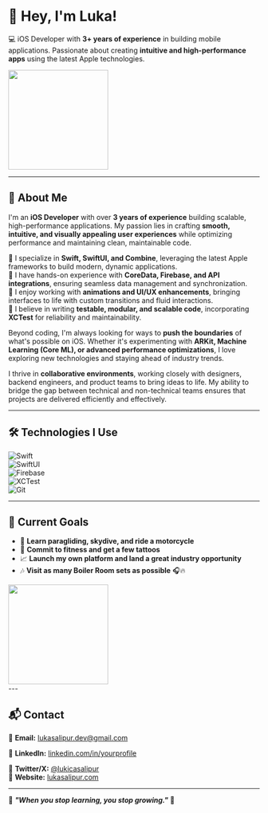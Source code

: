 # 👋 Hey, I'm Luka!  



💻 iOS Developer with **3+ years of experience** in building mobile applications. Passionate about creating **intuitive and high-performance apps** using the latest Apple technologies.  
<div align="left">
  <img src="https://i.gifer.com/S0S.gif" width="200"/>
</div>



---

## 🚀 About Me  

I'm an **iOS Developer** with over **3 years of experience** building scalable, high-performance applications. My passion lies in crafting **smooth, intuitive, and visually appealing user experiences** while optimizing performance and maintaining clean, maintainable code.  

🔹 I specialize in **Swift, SwiftUI, and Combine**, leveraging the latest Apple frameworks to build modern, dynamic applications.  
🔹 I have hands-on experience with **CoreData, Firebase, and API integrations**, ensuring seamless data management and synchronization.  
🔹 I enjoy working with **animations and UI/UX enhancements**, bringing interfaces to life with custom transitions and fluid interactions.  
🔹 I believe in writing **testable, modular, and scalable code**, incorporating **XCTest** for reliability and maintainability.  

Beyond coding, I'm always looking for ways to **push the boundaries** of what's possible on iOS. Whether it's experimenting with **ARKit, Machine Learning (Core ML), or advanced performance optimizations**, I love exploring new technologies and staying ahead of industry trends.  

I thrive in **collaborative environments**, working closely with designers, backend engineers, and product teams to bring ideas to life. My ability to bridge the gap between technical and non-technical teams ensures that projects are delivered efficiently and effectively.  

---

## 🛠️ Technologies I Use  

![Swift](https://img.shields.io/badge/Swift-FA7343?style=for-the-badge&logo=swift&logoColor=white)  
![SwiftUI](https://img.shields.io/badge/SwiftUI-007ACC?style=for-the-badge&logo=swift&logoColor=white)  
![Firebase](https://img.shields.io/badge/Firebase-FFCA28?style=for-the-badge&logo=firebase&logoColor=black)  
![XCTest](https://img.shields.io/badge/XCTest-6E6E6E?style=for-the-badge)  
![Git](https://img.shields.io/badge/Git-F05032?style=for-the-badge&logo=git&logoColor=white)  

---

## 📌 Current Goals  

- 🛫 **Learn paragliding, skydive, and ride a motorcycle**  
- 💪 **Commit to fitness and get a few tattoos**  
- 📈 **Launch my own platform and land a great industry opportunity**  
- 🎶 **Visit as many Boiler Room sets as possible** 🎧🔥  


<div align="left">
  <img src="https://i.gifer.com/ICU.gif" width="200"/>
</div>
---

## 📬 Contact  

📧 **Email:** lukasalipur.dev@gmail.com 

💼 **LinkedIn:** [linkedin.com/in/yourprofile](https://linkedin.com/in/lukasalipur)  

📱 **Twitter/X:** [@lukicasalipur](https://twitter.com/lukicasalipur)  
🔗 **Website:** [lukasalipur.com](https://lukasalipur.com) 

---

🔹 **_"When you stop learning, you stop growing."_** 🚀  
